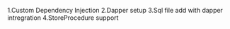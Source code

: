 1.Custom Dependency Injection
2.Dapper setup
3.Sql file add with dapper intregration
4.StoreProcedure support
